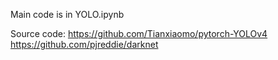 Main code is in YOLO.ipynb

Source code: https://github.com/Tianxiaomo/pytorch-YOLOv4
             https://github.com/pjreddie/darknet
             
